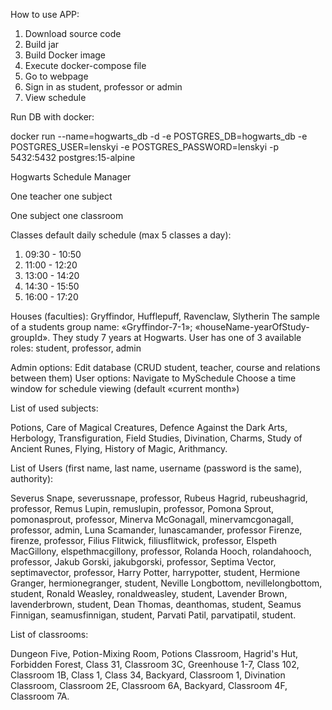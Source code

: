 How to use APP:
1. Download source code
2. Build jar
3. Build Docker image
4. Execute docker-compose file
5. Go to webpage
6. Sign in as student, professor or admin
7. View schedule

Run DB with docker:

docker run --name=hogwarts_db -d -e POSTGRES_DB=hogwarts_db -e POSTGRES_USER=lenskyi -e POSTGRES_PASSWORD=lenskyi -p 5432:5432 postgres:15-alpine

Hogwarts Schedule Manager

One teacher one subject

One subject one classroom

Classes default daily schedule (max 5 classes a day):

1. 09:30 - 10:50
2. 11:00 - 12:20
3. 13:00 - 14:20
4. 14:30 - 15:50
5. 16:00 - 17:20

Houses (faculties): Gryffindor, Hufflepuff, Ravenclaw, Slytherin
The sample of a students group name: «Gryffindor-7-1»; «houseName-yearOfStudy-groupId». They study 7 years at Hogwarts.
User has one of 3 available roles: student, professor, admin

Admin options:
Edit database (CRUD student, teacher, course and relations between them)
User options:
Navigate to MySchedule
Choose a time window for schedule viewing (default «current month»)

List of used subjects:

Potions,
Care of Magical Creatures,
Defence Against the Dark Arts,
Herbology,
Transfiguration,
Field Studies,
Divination,
Charms,
Study of Ancient Runes,
Flying,
History of Magic,
Arithmancy.

List of Users (first name, last name, username (password is the same), authority):

Severus Snape, severussnape, professor,
Rubeus Hagrid, rubeushagrid, professor,
Remus Lupin, remuslupin, professor,
Pomona Sprout, pomonasprout, professor,
Minerva McGonagall, minervamcgonagall, professor, admin,
Luna Scamander, lunascamander, professor
Firenze, firenze, professor,
Filius Flitwick, filiusflitwick, professor,
Elspeth MacGillony, elspethmacgillony, professor,
Rolanda Hooch, rolandahooch, professor,
Jakub Gorski, jakubgorski, professor,
Septima Vector, septimavector, professor,
Harry Potter, harrypotter, student,
Hermione Granger, hermionegranger, student,
Neville Longbottom, nevillelongbottom, student,
Ronald Weasley, ronaldweasley, student,
Lavender Brown, lavenderbrown, student,
Dean Thomas, deanthomas, student,
Seamus Finnigan, seamusfinnigan, student,
Parvati Patil, parvatipatil, student.

List of classrooms:

Dungeon Five,
Potion-Mixing Room,
Potions Classroom,
Hagrid's Hut,
Forbidden Forest,
Class 31,
Classroom 3C,
Greenhouse 1-7,
Class 102,
Classroom 1B,
Class 1,
Class 34,
Backyard,
Classroom 1,
Divination Classroom,
Classroom 2E,
Classroom 6A,
Backyard,
Classroom 4F,
Classroom 7A.